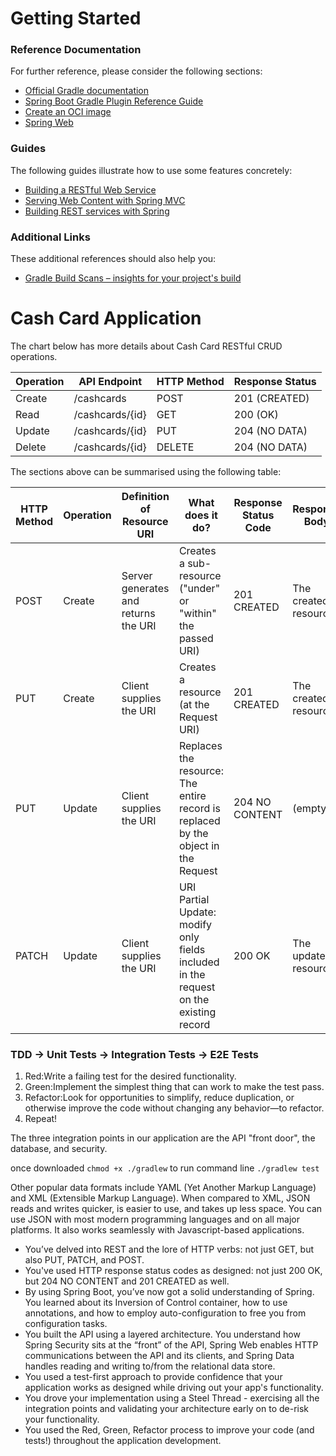 # Getting Started

### Reference Documentation

For further reference, please consider the following sections:

* [Official Gradle documentation](https://docs.gradle.org)
* [Spring Boot Gradle Plugin Reference Guide](https://docs.spring.io/spring-boot/docs/3.2.5/gradle-plugin/reference/html/)
* [Create an OCI image](https://docs.spring.io/spring-boot/docs/3.2.5/gradle-plugin/reference/html/#build-image)
* [Spring Web](https://docs.spring.io/spring-boot/docs/3.2.5/reference/htmlsingle/index.html#web)

### Guides

The following guides illustrate how to use some features concretely:

* [Building a RESTful Web Service](https://spring.io/guides/gs/rest-service/)
* [Serving Web Content with Spring MVC](https://spring.io/guides/gs/serving-web-content/)
* [Building REST services with Spring](https://spring.io/guides/tutorials/rest/)

### Additional Links

These additional references should also help you:

* [Gradle Build Scans – insights for your project's build](https://scans.gradle.com#gradle)

# Cash Card Application

The chart below has more details about Cash Card RESTful CRUD operations.

| Operation | API Endpoint    | HTTP Method | Response Status |
|-----------|-----------------|-------------|-----------------|
| Create    | /cashcards      | POST        | 201 (CREATED)   |
| Read      | /cashcards/{id} | GET         | 200 (OK)        |
| Update    | /cashcards/{id} | PUT         | 204 (NO DATA)   |
| Delete    | /cashcards/{id} | DELETE      | 204 (NO DATA)   |

The sections above can be summarised using the following table:

| HTTP Method | Operation | Definition of Resource URI           | What does it do?                                                                      | Response Status Code | Response Body        |
|-------------|-----------|--------------------------------------|---------------------------------------------------------------------------------------|----------------------|----------------------|
| POST        | Create    | Server generates and returns the URI | Creates a sub-resource ("under" or "within" the passed URI)                           | 201 CREATED          | The created resource |
| PUT         | Create    | Client supplies the URI              | Creates a resource (at the Request URI)                                               | 201 CREATED          | The created resource |
| PUT         | Update    | Client supplies the URI              | Replaces the resource: The entire record is replaced by the object in the Request     | 204 NO CONTENT       | (empty)              |
| PATCH       | Update    | Client supplies the URI              | URI	Partial Update: modify only fields included in the request on the existing record | 200 OK               | The updated resource |

### TDD -> Unit Tests -> Integration Tests -> E2E Tests

1. Red:Write a failing test for the desired functionality.
2. Green:Implement the simplest thing that can work to make the test pass.
3. Refactor:Look for opportunities to simplify, reduce duplication, or otherwise improve the code without changing any
   behavior—to refactor.
4. Repeat!

The three integration points in our application are the API "front door", the database, and security.

once downloaded <code>chmod +x ./gradlew</code> to run command line <code>./gradlew test</code>

Other popular data formats include YAML (Yet Another Markup Language) and XML (Extensible Markup Language). When
compared to XML, JSON reads and writes quicker, is easier to use, and takes up less space. You can use JSON with most
modern programming languages and on all major platforms. It also works seamlessly with Javascript-based applications.

* You’ve delved into REST and the lore of HTTP verbs: not just GET, but also PUT, PATCH, and POST.
* You've used HTTP response status codes as designed: not just 200 OK, but 204 NO CONTENT and 201 CREATED as well.
* By using Spring Boot, you’ve now got a solid understanding of Spring. You learned about its Inversion of Control
  container, how to use annotations, and how to employ auto-configuration to free you from configuration tasks.
* You built the API using a layered architecture. You understand how Spring Security sits at the “front” of the API,
  Spring Web enables HTTP communications between the API and its clients, and Spring Data handles reading and writing
  to/from the relational data store.
* You used a test-first approach to provide confidence that your application works as designed while driving out your
  app's functionality.
* You drove your implementation using a Steel Thread - exercising all the integration points and validating your
  architecture early on to de-risk your functionality.
* You used the Red, Green, Refactor process to improve your code (and tests!) throughout the application development.